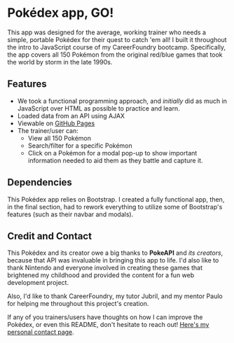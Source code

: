 # Pokédex app, GO!

This app was designed for the average, working trainer who needs a simple, portable Pokédex for their quest to catch 'em all! I built it throughout the intro to JavaScript course of my CareerFoundry bootcamp. Specifically, the app covers all 150 Pokémon from the original red/blue games that took the world by storm in the late 1990s.

## Features

- We took a functional programming approach, and *initially* did as much in JavaScript over HTML as possible to practice and learn.
- Loaded data from an API using AJAX
- Viewable on [GitHub Pages](https://jeffellingham.github.io/pokedex-app)
- The trainer/user can: 
    - View all 150 Pokémon 
    - Search/filter for a specific Pokémon
    - Click on a Pokémon for a modal pop-up to show important information needed to aid them as they battle and capture it.

## Dependencies

This Pokédex app relies on Bootstrap. I created a fully functional app, then, in the final section, had to rework everything to utilize some of Bootstrap's features (such as their navbar and modals).

## Credit and Contact

This Pokédex and its creator owe a big thanks to **PokeAPI** and *its creators*, because that API was invaluable in bringing this app to life. I'd also like to thank Nintendo and everyone involved in creating these games that brightened my childhood and provided the content for a fun web development project.

Also, I'd like to thank CareerFoundry, my tutor Jubril, and my mentor Paulo for helping me throughout this project's creation.

If any of you trainers/users have thoughts on how I can improve the Pokédex, or even this README, don't hesitate to reach out! [Here's my personal contact page](https://jeffellingham.github.io/contact.html).
